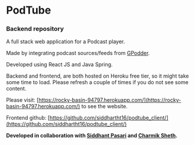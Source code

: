 # **PodTube**

### Backend repository

A full stack web application for a Podcast player. 

Made by integrating podcast sources/feeds from [GPodder](https://gpodder.net/).

Developed using React JS and Java Spring.

Backend and frontend, are both hosted on Heroku free tier, so it might take some time to load. Please refresh a couple of times if you do not see some content.


Please visit: [https://rocky-basin-94797.herokuapp.com/](https://rocky-basin-94797.herokuapp.com/) to see the website.


Frontend github: [https://github.com/siddhartht16/podtube_client/](https://github.com/siddhartht16/podtube_client/)


**Developed in collaboration with [Siddhant Pasari](https://github.com/sidco0014) and [Charmik Sheth](https://github.com/Charmik-Sheth).**
